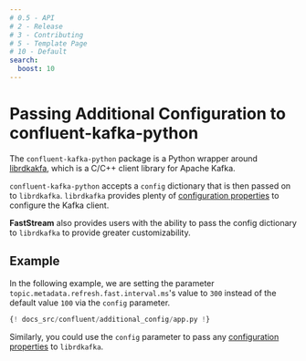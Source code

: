 ```yaml
---
# 0.5 - API
# 2 - Release
# 3 - Contributing
# 5 - Template Page
# 10 - Default
search:
  boost: 10
---
```


# Passing Additional Configuration to confluent-kafka-python

The `confluent-kafka-python` package is a Python wrapper around [librdkakfa](https://github.com/confluentinc/librdkafka), which is a C/C++ client library for Apache Kafka.

`confluent-kafka-python` accepts a `config` dictionary that is then passed on to `librdkafka`. `librdkafka` provides plenty of [configuration properties](https://github.com/confluentinc/librdkafka/blob/master/CONFIGURATION.md) to configure the Kafka client.

**FastStream** also provides users with the ability to pass the config dictionary to `librdkafka` to provide greater customizability.

## Example

In the following example, we are setting the parameter `topic.metadata.refresh.fast.interval.ms`'s value to `300` instead of the default value `100` via the `config` parameter.

```python linenums="1" hl_lines="15 16"
{! docs_src/confluent/additional_config/app.py !}
```

Similarly, you could use the `config` parameter to pass any [configuration properties](https://github.com/confluentinc/librdkafka/blob/master/CONFIGURATION.md) to `librdkafka`.
